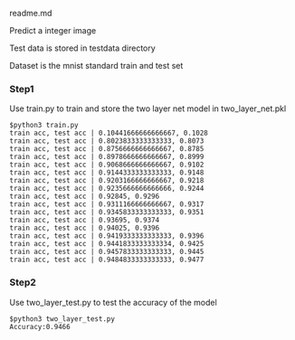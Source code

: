 readme.md

Predict a integer image

Test data is stored in testdata directory

Dataset is the mnist standard train and test set



### Step1
Use train.py to train and store the two layer net model in two_layer_net.pkl
	
	$python3 train.py
	train acc, test acc | 0.10441666666666667, 0.1028
	train acc, test acc | 0.8023833333333333, 0.8073
	train acc, test acc | 0.8756666666666667, 0.8785
	train acc, test acc | 0.8978666666666667, 0.8999
	train acc, test acc | 0.9068666666666667, 0.9102
	train acc, test acc | 0.9144333333333333, 0.9148
	train acc, test acc | 0.9203166666666667, 0.9218
	train acc, test acc | 0.9235666666666666, 0.9244
	train acc, test acc | 0.92845, 0.9296
	train acc, test acc | 0.9311166666666667, 0.9317
	train acc, test acc | 0.9345833333333333, 0.9351
	train acc, test acc | 0.93695, 0.9374
	train acc, test acc | 0.94025, 0.9396
	train acc, test acc | 0.9419333333333333, 0.9396
	train acc, test acc | 0.9441833333333334, 0.9425
	train acc, test acc | 0.9457833333333333, 0.9445
	train acc, test acc | 0.9484833333333333, 0.9477

### Step2
Use two_layer_test.py to test the accuracy of the model

	$python3 two_layer_test.py
	Accuracy:0.9466

